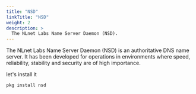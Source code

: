```yaml
---
title: "NSD"
linkTitle: "NSD"
weight: 2
description: >
  The NLnet Labs Name Server Daemon (NSD).
---
```

<!--
{{% pageinfo %}}
This is a placeholder page that shows you how to use this template site.
{{% /pageinfo %}}
-->

The NLnet Labs Name Server Daemon (NSD) is an authoritative DNS name server. It has been developed for operations in environments where speed, reliability, stability and security are of high importance.

let's install it
```html
pkg install nsd
```

